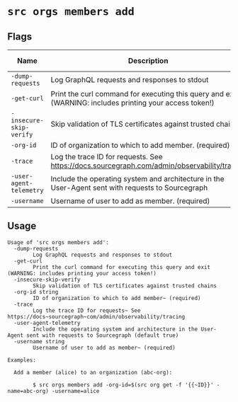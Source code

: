 # `src orgs members add`


## Flags

| Name | Description | Default Value |
|------|-------------|---------------|
| `-dump-requests` | Log GraphQL requests and responses to stdout | `false` |
| `-get-curl` | Print the curl command for executing this query and exit (WARNING: includes printing your access token!) | `false` |
| `-insecure-skip-verify` | Skip validation of TLS certificates against trusted chains | `false` |
| `-org-id` | ID of organization to which to add member. (required) |  |
| `-trace` | Log the trace ID for requests. See https://docs.sourcegraph.com/admin/observability/tracing | `false` |
| `-user-agent-telemetry` | Include the operating system and architecture in the User-Agent sent with requests to Sourcegraph | `true` |
| `-username` | Username of user to add as member. (required) |  |


## Usage

```
Usage of 'src orgs members add':
  -dump-requests
    	Log GraphQL requests and responses to stdout
  -get-curl
    	Print the curl command for executing this query and exit (WARNING: includes printing your access token!)
  -insecure-skip-verify
    	Skip validation of TLS certificates against trusted chains
  -org-id string
    	ID of organization to which to add member~ (required)
  -trace
    	Log the trace ID for requests~ See https://docs~sourcegraph~com/admin/observability/tracing
  -user-agent-telemetry
    	Include the operating system and architecture in the User-Agent sent with requests to Sourcegraph (default true)
  -username string
    	Username of user to add as member~ (required)

Examples:

  Add a member (alice) to an organization (abc-org):

    	$ src orgs members add -org-id=$(src org get -f '{{~ID}}' -name=abc-org) -username=alice



```
	